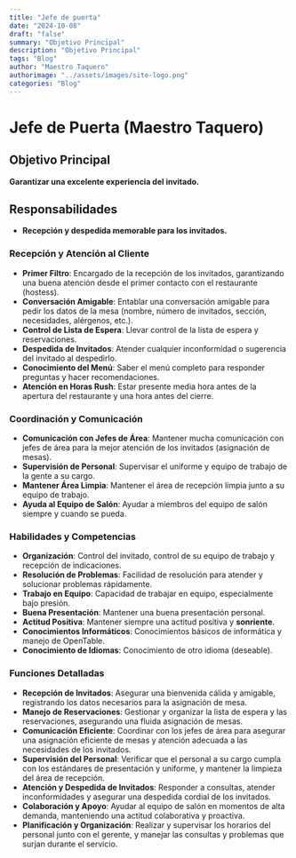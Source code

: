 ```yaml
---
title: "Jefe de puerta"
date: "2024-10-08"
draft: "false"
summary: "Objetivo Principal"
description: "Objetivo Principal"
tags: "Blog"
author: "Maestro Taquero"
authorimage: "../assets/images/site-logo.png"
categories: "Blog"
---
```

# Jefe de Puerta  (Maestro Taquero)

## Objetivo Principal
**Garantizar una excelente experiencia del invitado.**

## Responsabilidades
- **Recepción y despedida memorable para los invitados.**

### Recepción y Atención al Cliente
- **Primer Filtro**: Encargado de la recepción de los invitados, garantizando una buena atención desde el primer contacto con el restaurante (hostess).
- **Conversación Amigable**: Entablar una conversación amigable para pedir los datos de la mesa (nombre, número de invitados, sección, necesidades, alérgenos, etc.).
- **Control de Lista de Espera**: Llevar control de la lista de espera y reservaciones.
- **Despedida de Invitados**: Atender cualquier inconformidad o sugerencia del invitado  al despedirlo.
- **Conocimiento del Menú**: Saber el menú completo para responder preguntas y hacer recomendaciones.
- **Atención en Horas Rush**: Estar presente media hora antes de la apertura del restaurante y una hora antes del cierre.

### Coordinación y Comunicación
- **Comunicación con Jefes de Área**: Mantener mucha comunicación con jefes de área para la mejor atención de los invitados (asignación de mesas).
- **Supervisión de Personal**: Supervisar el uniforme y equipo de trabajo de la gente a su cargo.
- **Mantener Área Limpia**: Mantener el área de recepción limpia junto a su equipo de trabajo.
- **Ayuda al Equipo de Salón**: Ayudar a miembros del equipo de salón siempre y cuando se pueda.

### Habilidades y Competencias
- **Organización**: Control del invitado, control de su equipo de trabajo y recepción de indicaciones.
- **Resolución de Problemas**: Facilidad de resolución para atender y solucionar problemas rápidamente.
- **Trabajo en Equipo**: Capacidad de trabajar en equipo, especialmente bajo presión.
- **Buena Presentación**: Mantener una buena presentación personal.
- **Actitud Positiva**: Mantener siempre una actitud positiva y **sonriente**.
- **Conocimientos Informáticos**: Conocimientos básicos de informática y manejo de OpenTable.
- **Conocimiento de Idiomas**: Conocimiento de otro idioma (deseable).

### Funciones Detalladas
- **Recepción de Invitados**: Asegurar una bienvenida cálida y amigable, registrando los datos necesarios para la asignación de mesa.
- **Manejo de Reservaciones**: Gestionar y organizar la lista de espera y las reservaciones, asegurando una fluida asignación de mesas.
- **Comunicación Eficiente**: Coordinar con los jefes de área para asegurar una asignación eficiente de mesas y atención adecuada a las necesidades de los invitados.
- **Supervisión del Personal**: Verificar que el personal a su cargo cumpla con los estándares de presentación y uniforme, y mantener la limpieza del área de recepción.
- **Atención y Despedida de Invitados**: Responder a consultas, atender inconformidades y asegurar una despedida cordial de los invitados.
- **Colaboración y Apoyo**: Ayudar al equipo de salón en momentos de alta demanda, manteniendo una actitud colaborativa y proactiva.
- **Planificación y Organización**: Realizar y supervisar los horarios del personal junto con el gerente, y manejar las consultas y problemas que surjan durante el servicio.
